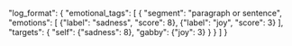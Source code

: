 "log_format": {
  "emotional_tags": [
    {
      "segment": "paragraph or sentence",
      "emotions": [
        {"label": "sadness", "score": 8},
        {"label": "joy", "score": 3}
      ],
      "targets": {
        "self": {"sadness": 8},
        "gabby": {"joy": 3}
      }
    }
  ]
}
